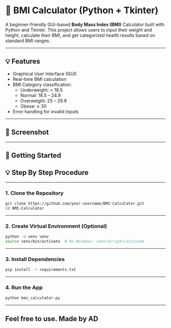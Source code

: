 # 🧮 BMI Calculator (Python + Tkinter)

A beginner-friendly GUI-based **Body Mass Index (BMI)** Calculator built with Python and Tkinter. This project allows users to input their weight and height, calculate their BMI, and get categorized health results based on standard BMI ranges.

---

## 💡 Features

- Graphical User Interface (GUI)
- Real-time BMI calculation
- BMI Category classification:
  - Underweight: < 18.5
  - Normal: 18.5 – 24.9
  - Overweight: 25 – 29.9
  - Obese: ≥ 30
- Error handling for invalid inputs

---

## 📸 Screenshot



---

## 🚀 Getting Started
##  💡 Step By Step Procedure

---

### 1. Clone the Repository

```bash
git clone https://github.com/your-username/BMI-Calculator.git
cd BMI-Calculator
```

---

### 2. Create Virtual Environment (Optional)
```bash
python -m venv venv
source venv/bin/activate  # On Windows: venv\Scripts\activate
```
---
### 3. Install Dependencies
```bash
pip install -r requirements.txt
```
---
### 4. Run the App
```bash
python bmi_calculator.py
```
---
## Feel free to use. Made by AD
